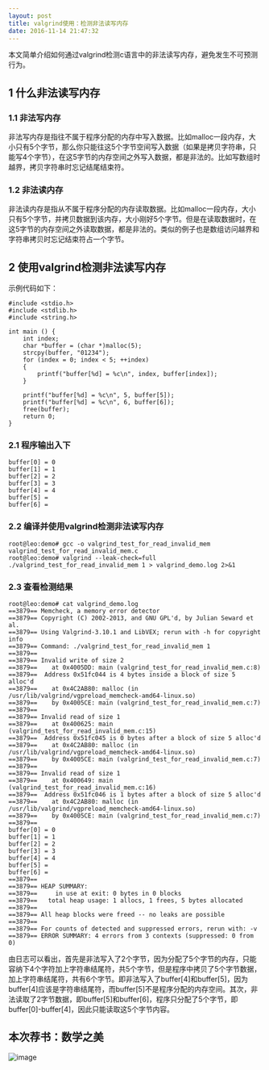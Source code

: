```yaml
---
layout: post
title: valgrind使用：检测非法读写内存
date: 2016-11-14 21:47:32
---
```


本文简单介绍如何通过valgrind检测c语言中的非法读写内存，避免发生不可预测行为。

## 1 什么非法读写内存

### 1.1 非法写内存

非法写内存是指往不属于程序分配的内存中写入数据。比如malloc一段内存，大小只有5个字节，那么你只能往这5个字节空间写入数据（如果是拷贝字符串，只能写4个字节），在这5字节的内存空间之外写入数据，都是非法的。比如写数组时越界，拷贝字符串时忘记结尾结束符。

### 1.2 非法读内存

非法读内存是指从不属于程序分配的内存读取数据。比如malloc一段内存，大小只有5个字节，并拷贝数据到该内存，大小刚好5个字节。但是在读取数据时，在这5字节的内存空间之外读取数据，都是非法的。类似的例子也是数组访问越界和字符串拷贝时忘记结束符占一个字节。

## 2 使用valgrind检测非法读写内存

示例代码如下：

```
#include <stdio.h>
#include <stdlib.h>
#include <string.h>

int main () {
    int index;
    char *buffer = (char *)malloc(5);
    strcpy(buffer, "01234");
    for (index = 0; index < 5; ++index)
    {
        printf("buffer[%d] = %c\n", index, buffer[index]);
    }

    printf("buffer[%d] = %c\n", 5, buffer[5]);
    printf("buffer[%d] = %c\n", 6, buffer[6]);
    free(buffer);
    return 0;
}

```

### 2.1 程序输出入下

```
buffer[0] = 0
buffer[1] = 1
buffer[2] = 2
buffer[3] = 3
buffer[4] = 4
buffer[5] = 
buffer[6] = 

```

### 2.2 编译并使用valgrind检测非法读写内存

```
root@leo:demo# gcc -o valgrind_test_for_read_invalid_mem 
valgrind_test_for_read_invalid_mem.c
root@leo:demo# valgrind --leak-check=full 
./valgrind_test_for_read_invalid_mem 1 > valgrind_demo.log 2>&1
```

### 2.3 查看检测结果

```
root@leo:demo# cat valgrind_demo.log 
==3879== Memcheck, a memory error detector
==3879== Copyright (C) 2002-2013, and GNU GPL'd, by Julian Seward et al.
==3879== Using Valgrind-3.10.1 and LibVEX; rerun with -h for copyright info
==3879== Command: ./valgrind_test_for_read_invalid_mem 1
==3879== 
==3879== Invalid write of size 2
==3879==    at 0x4005DD: main (valgrind_test_for_read_invalid_mem.c:8)
==3879==  Address 0x51fc044 is 4 bytes inside a block of size 5 alloc'd
==3879==    at 0x4C2AB80: malloc (in /usr/lib/valgrind/vgpreload_memcheck-amd64-linux.so)
==3879==    by 0x4005CE: main (valgrind_test_for_read_invalid_mem.c:7)
==3879== 
==3879== Invalid read of size 1
==3879==    at 0x400625: main (valgrind_test_for_read_invalid_mem.c:15)
==3879==  Address 0x51fc045 is 0 bytes after a block of size 5 alloc'd
==3879==    at 0x4C2AB80: malloc (in /usr/lib/valgrind/vgpreload_memcheck-amd64-linux.so)
==3879==    by 0x4005CE: main (valgrind_test_for_read_invalid_mem.c:7)
==3879== 
==3879== Invalid read of size 1
==3879==    at 0x400649: main (valgrind_test_for_read_invalid_mem.c:16)
==3879==  Address 0x51fc046 is 1 bytes after a block of size 5 alloc'd
==3879==    at 0x4C2AB80: malloc (in /usr/lib/valgrind/vgpreload_memcheck-amd64-linux.so)
==3879==    by 0x4005CE: main (valgrind_test_for_read_invalid_mem.c:7)
==3879== 
buffer[0] = 0
buffer[1] = 1
buffer[2] = 2
buffer[3] = 3
buffer[4] = 4
buffer[5] = 
buffer[6] = 
==3879== 
==3879== HEAP SUMMARY:
==3879==     in use at exit: 0 bytes in 0 blocks
==3879==   total heap usage: 1 allocs, 1 frees, 5 bytes allocated
==3879== 
==3879== All heap blocks were freed -- no leaks are possible
==3879== 
==3879== For counts of detected and suppressed errors, rerun with: -v
==3879== ERROR SUMMARY: 4 errors from 3 contexts (suppressed: 0 from 0)
```

由日志可以看出，首先是非法写入了2个字节，因为分配了5个字节的内存，只能容纳下4个字符加上字符串结尾符，共5个字节，但是程序中拷贝了5个字节数据，加上字符串结尾符，共有6个字节。即非法写入了buffer[4]和buffer[5]，因为buffer[4]应该是字符串结尾符，而buffer[5]不是程序分配的内存空间。其次，非法读取了2字节数据，即buffer[5]和buffer[6]，程序只分配了5个字节，即buffer[0]-buffer[4]，因此只能读取这5个字节内容。


## 本次荐书：数学之美


![image](http://img12.360buyimg.com/n1/s200x200_jfs/t535/313/495218117/815050/9be8097a/546b1647N4326ba2c.jpg)

